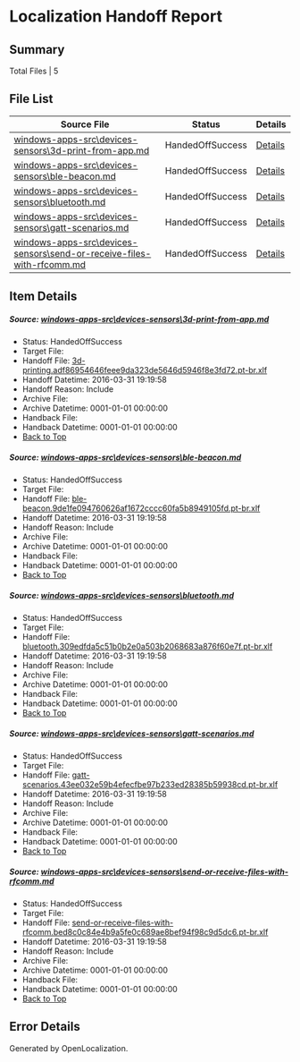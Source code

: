 # <a name='report-top'></a> Localization Handoff Report

## Summary
 Total Files | 5

## File List
 Source File | Status | Details 
 ----------- | ------ | ------- 
 [windows-apps-src\devices-sensors\3d-print-from-app.md](https://github.com/Microsoft/windows-apps/blob/6ca36b046234e3298d9257b8145940c678f34d90/windows-apps-src/devices-sensors/3d-print-from-app.md) | HandedOffSuccess | [Details](#cff85c5a2446c6c16faba670ad43135a8be6afc71927)
 [windows-apps-src\devices-sensors\ble-beacon.md](https://github.com/Microsoft/windows-apps/blob/6ca36b046234e3298d9257b8145940c678f34d90/windows-apps-src/devices-sensors/ble-beacon.md) | HandedOffSuccess | [Details](#1b3c5a0be6078a48cb2dc6d0d855e7423cd383241930)
 [windows-apps-src\devices-sensors\bluetooth.md](https://github.com/Microsoft/windows-apps/blob/6ca36b046234e3298d9257b8145940c678f34d90/windows-apps-src/devices-sensors/bluetooth.md) | HandedOffSuccess | [Details](#718e62b071195747a30b85a50d21334e8ea57b701931)
 [windows-apps-src\devices-sensors\gatt-scenarios.md](https://github.com/Microsoft/windows-apps/blob/6ca36b046234e3298d9257b8145940c678f34d90/windows-apps-src/devices-sensors/gatt-scenarios.md) | HandedOffSuccess | [Details](#a05afdbfeb7112283d063f7c7eec00bad97e64751964)
 [windows-apps-src\devices-sensors\send-or-receive-files-with-rfcomm.md](https://github.com/Microsoft/windows-apps/blob/6ca36b046234e3298d9257b8145940c678f34d90/windows-apps-src/devices-sensors/send-or-receive-files-with-rfcomm.md) | HandedOffSuccess | [Details](#be157fc0ae48ac3b181f929b54bb7c0eaf7a71421997)

## Item Details
##### <a name='cff85c5a2446c6c16faba670ad43135a8be6afc71927'></a> Source: [windows-apps-src\devices-sensors\3d-print-from-app.md](https://github.com/Microsoft/windows-apps/blob/6ca36b046234e3298d9257b8145940c678f34d90/windows-apps-src/devices-sensors/3d-print-from-app.md)
* Status: HandedOffSuccess
* Target File: 
* Handoff File: [3d-printing.adf86954646feee9da323de5646d5946f8e3fd72.pt-br.xlf](https://github.com/Microsoft/WDG.handoff/blob/551f7880d39e9b6eb62e8e049f82a2523d01ca43/ol-handoff/Microsoft/windows-apps.pt-br/master/3d-printing.adf86954646feee9da323de5646d5946f8e3fd72.pt-br.xlf)
* Handoff Datetime: 2016-03-31 19:19:58
* Handoff Reason: Include
* Archive File: 
* Archive Datetime: 0001-01-01 00:00:00
* Handback File: 
* Handback Datetime: 0001-01-01 00:00:00
* [Back to Top](#report-top)

##### <a name='1b3c5a0be6078a48cb2dc6d0d855e7423cd383241930'></a> Source: [windows-apps-src\devices-sensors\ble-beacon.md](https://github.com/Microsoft/windows-apps/blob/6ca36b046234e3298d9257b8145940c678f34d90/windows-apps-src/devices-sensors/ble-beacon.md)
* Status: HandedOffSuccess
* Target File: 
* Handoff File: [ble-beacon.9de1fe094760626af1672cccc60fa5b8949105fd.pt-br.xlf](https://github.com/Microsoft/WDG.handoff/blob/551f7880d39e9b6eb62e8e049f82a2523d01ca43/ol-handoff/Microsoft/windows-apps.pt-br/master/ble-beacon.9de1fe094760626af1672cccc60fa5b8949105fd.pt-br.xlf)
* Handoff Datetime: 2016-03-31 19:19:58
* Handoff Reason: Include
* Archive File: 
* Archive Datetime: 0001-01-01 00:00:00
* Handback File: 
* Handback Datetime: 0001-01-01 00:00:00
* [Back to Top](#report-top)

##### <a name='718e62b071195747a30b85a50d21334e8ea57b701931'></a> Source: [windows-apps-src\devices-sensors\bluetooth.md](https://github.com/Microsoft/windows-apps/blob/6ca36b046234e3298d9257b8145940c678f34d90/windows-apps-src/devices-sensors/bluetooth.md)
* Status: HandedOffSuccess
* Target File: 
* Handoff File: [bluetooth.309edfda5c51b0b2e0a503b2068683a876f60e7f.pt-br.xlf](https://github.com/Microsoft/WDG.handoff/blob/551f7880d39e9b6eb62e8e049f82a2523d01ca43/ol-handoff/Microsoft/windows-apps.pt-br/master/bluetooth.309edfda5c51b0b2e0a503b2068683a876f60e7f.pt-br.xlf)
* Handoff Datetime: 2016-03-31 19:19:58
* Handoff Reason: Include
* Archive File: 
* Archive Datetime: 0001-01-01 00:00:00
* Handback File: 
* Handback Datetime: 0001-01-01 00:00:00
* [Back to Top](#report-top)

##### <a name='a05afdbfeb7112283d063f7c7eec00bad97e64751964'></a> Source: [windows-apps-src\devices-sensors\gatt-scenarios.md](https://github.com/Microsoft/windows-apps/blob/6ca36b046234e3298d9257b8145940c678f34d90/windows-apps-src/devices-sensors/gatt-scenarios.md)
* Status: HandedOffSuccess
* Target File: 
* Handoff File: [gatt-scenarios.43ee032e59b4efecfbe97b233ed28385b59938cd.pt-br.xlf](https://github.com/Microsoft/WDG.handoff/blob/551f7880d39e9b6eb62e8e049f82a2523d01ca43/ol-handoff/Microsoft/windows-apps.pt-br/master/gatt-scenarios.43ee032e59b4efecfbe97b233ed28385b59938cd.pt-br.xlf)
* Handoff Datetime: 2016-03-31 19:19:58
* Handoff Reason: Include
* Archive File: 
* Archive Datetime: 0001-01-01 00:00:00
* Handback File: 
* Handback Datetime: 0001-01-01 00:00:00
* [Back to Top](#report-top)

##### <a name='be157fc0ae48ac3b181f929b54bb7c0eaf7a71421997'></a> Source: [windows-apps-src\devices-sensors\send-or-receive-files-with-rfcomm.md](https://github.com/Microsoft/windows-apps/blob/6ca36b046234e3298d9257b8145940c678f34d90/windows-apps-src/devices-sensors/send-or-receive-files-with-rfcomm.md)
* Status: HandedOffSuccess
* Target File: 
* Handoff File: [send-or-receive-files-with-rfcomm.bed8c0c84e4b9a5fe0c689ae8bef94f98c9d5dc6.pt-br.xlf](https://github.com/Microsoft/WDG.handoff/blob/551f7880d39e9b6eb62e8e049f82a2523d01ca43/ol-handoff/Microsoft/windows-apps.pt-br/master/send-or-receive-files-with-rfcomm.bed8c0c84e4b9a5fe0c689ae8bef94f98c9d5dc6.pt-br.xlf)
* Handoff Datetime: 2016-03-31 19:19:58
* Handoff Reason: Include
* Archive File: 
* Archive Datetime: 0001-01-01 00:00:00
* Handback File: 
* Handback Datetime: 0001-01-01 00:00:00
* [Back to Top](#report-top)


## Error Details

Generated by OpenLocalization.
